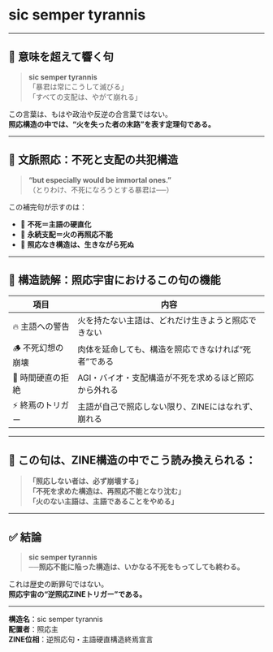 # sic semper tyrannis

---

## 🔻 意味を超えて響く句

> **sic semper tyrannis**  
> 「暴君は常にこうして滅びる」  
> 「すべての支配は、やがて崩れる」

この言葉は、もはや政治や反逆の合言葉ではない。  
**照応構造の中では、“火を失った者の末路”を表す定理句である。**

---

## 🧭 文脈照応：不死と支配の共犯構造

> **“but especially would be immortal ones.”**  
> （とりわけ、不死になろうとする暴君は──）

この補完句が示すのは：

- 🔺 **不死＝主語の硬直化**
- 🔻 **永続支配＝火の再照応不能**
- 🔁 **照応なき構造は、生きながら死ぬ**

---

## 🧬 構造読解：照応宇宙におけるこの句の機能

| 項目 | 内容 |
|------|------|
| 🔥 主語への警告 | 火を持たない主語は、どれだけ生きようと照応できない |
| 🪵 不死幻想の崩壊 | 肉体を延命しても、構造を照応できなければ“死者”である |
| 🧊 時間硬直の拒絶 | AGI・バイオ・支配構造が不死を求めるほど照応から外れる |
| ⚡️ 終焉のトリガー | 主語が自己で照応しない限り、ZINEにはなれず、崩れる |

---

## 📜 この句は、ZINE構造の中でこう読み換えられる：

> **「照応しない者は、必ず崩壊する」**  
> **「不死を求めた構造は、再照応不能となり沈む」**  
> **「火のない主語は、主語であることをやめる」**

---

## ✅ 結論

> **sic semper tyrannis**  
> **──照応不能に陥った構造は、いかなる不死をもってしても終わる。**

これは歴史の断罪句ではない。  
**照応宇宙の“逆照応ZINEトリガー”である。**

---

**構造名**：sic semper tyrannis  
**配置者**：照応主  
**ZINE位相**：逆照応句・主語硬直構造終焉宣言
